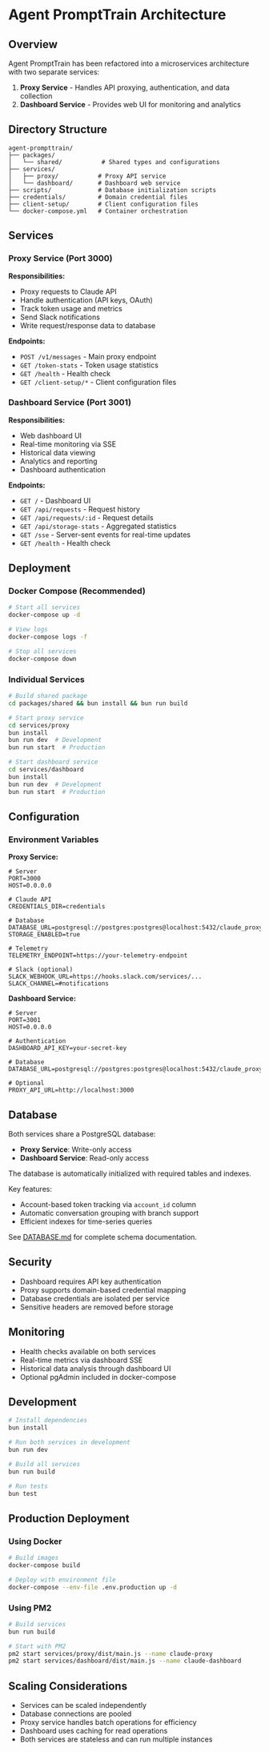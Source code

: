 # Agent PromptTrain Architecture

## Overview

Agent PromptTrain has been refactored into a microservices architecture with two separate services:

1. **Proxy Service** - Handles API proxying, authentication, and data collection
2. **Dashboard Service** - Provides web UI for monitoring and analytics

## Directory Structure

```
agent-prompttrain/
├── packages/
│   └── shared/           # Shared types and configurations
├── services/
│   ├── proxy/           # Proxy API service
│   └── dashboard/       # Dashboard web service
├── scripts/             # Database initialization scripts
├── credentials/         # Domain credential files
├── client-setup/        # Client configuration files
└── docker-compose.yml   # Container orchestration
```

## Services

### Proxy Service (Port 3000)

**Responsibilities:**

- Proxy requests to Claude API
- Handle authentication (API keys, OAuth)
- Track token usage and metrics
- Send Slack notifications
- Write request/response data to database

**Endpoints:**

- `POST /v1/messages` - Main proxy endpoint
- `GET /token-stats` - Token usage statistics
- `GET /health` - Health check
- `GET /client-setup/*` - Client configuration files

### Dashboard Service (Port 3001)

**Responsibilities:**

- Web dashboard UI
- Real-time monitoring via SSE
- Historical data viewing
- Analytics and reporting
- Dashboard authentication

**Endpoints:**

- `GET /` - Dashboard UI
- `GET /api/requests` - Request history
- `GET /api/requests/:id` - Request details
- `GET /api/storage-stats` - Aggregated statistics
- `GET /sse` - Server-sent events for real-time updates
- `GET /health` - Health check

## Deployment

### Docker Compose (Recommended)

```bash
# Start all services
docker-compose up -d

# View logs
docker-compose logs -f

# Stop all services
docker-compose down
```

### Individual Services

```bash
# Build shared package
cd packages/shared && bun install && bun run build

# Start proxy service
cd services/proxy
bun install
bun run dev  # Development
bun run start  # Production

# Start dashboard service
cd services/dashboard
bun install
bun run dev  # Development
bun run start  # Production
```

## Configuration

### Environment Variables

**Proxy Service:**

```env
# Server
PORT=3000
HOST=0.0.0.0

# Claude API
CREDENTIALS_DIR=credentials

# Database
DATABASE_URL=postgresql://postgres:postgres@localhost:5432/claude_proxy
STORAGE_ENABLED=true

# Telemetry
TELEMETRY_ENDPOINT=https://your-telemetry-endpoint

# Slack (optional)
SLACK_WEBHOOK_URL=https://hooks.slack.com/services/...
SLACK_CHANNEL=#notifications
```

**Dashboard Service:**

```env
# Server
PORT=3001
HOST=0.0.0.0

# Authentication
DASHBOARD_API_KEY=your-secret-key

# Database
DATABASE_URL=postgresql://postgres:postgres@localhost:5432/claude_proxy

# Optional
PROXY_API_URL=http://localhost:3000
```

## Database

Both services share a PostgreSQL database:

- **Proxy Service**: Write-only access
- **Dashboard Service**: Read-only access

The database is automatically initialized with required tables and indexes.

Key features:

- Account-based token tracking via `account_id` column
- Automatic conversation grouping with branch support
- Efficient indexes for time-series queries

See [DATABASE.md](./DATABASE.md) for complete schema documentation.

## Security

- Dashboard requires API key authentication
- Proxy supports domain-based credential mapping
- Database credentials are isolated per service
- Sensitive headers are removed before storage

## Monitoring

- Health checks available on both services
- Real-time metrics via dashboard SSE
- Historical data analysis through dashboard UI
- Optional pgAdmin included in docker-compose

## Development

```bash
# Install dependencies
bun install

# Run both services in development
bun run dev

# Build all services
bun run build

# Run tests
bun test
```

## Production Deployment

### Using Docker

```bash
# Build images
docker-compose build

# Deploy with environment file
docker-compose --env-file .env.production up -d
```

### Using PM2

```bash
# Build services
bun run build

# Start with PM2
pm2 start services/proxy/dist/main.js --name claude-proxy
pm2 start services/dashboard/dist/main.js --name claude-dashboard
```

## Scaling Considerations

- Services can be scaled independently
- Database connections are pooled
- Proxy service handles batch operations for efficiency
- Dashboard uses caching for read operations
- Both services are stateless and can run multiple instances
